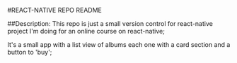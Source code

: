 #REACT-NATIVE REPO README

##Description:
This repo is just a small version control for react-native project I'm doing for an online course on react-native;

It's a small app with a list view of albums each one with a card section and a button to 'buy';